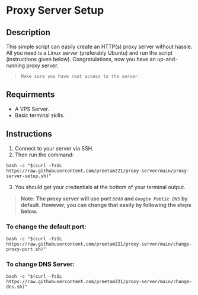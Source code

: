 # Proxy Server Setup
## Description
This simple script can easily create an HTTP(s) proxy server without hassle. All you need is a Linux server (preferably Ubuntu) and run the script (instructions given below). Congratulations, now you have an up-and-running proxy server.

> `Make sure you have root access to the server.`

## Requirments
+ A VPS Server.
+ Basic terminal skills.

## Instructions
1. Connect to your server via SSH.
2. Then run the command:
```
bash -c "$(curl -fsSL https://raw.githubusercontent.com/preetam221/proxy-server/main/proxy-server-setup.sh)"
```
3. You should get your credentials at the bottom of your terminal output.

> **Note: The proxy server will use port _`8888`_ and _`Google Public DNS`_ by default. However, you can change that easily by following the steps below.**

### To change the default port:
```
bash -c "$(curl -fsSL https://raw.githubusercontent.com/preetam221/proxy-server/main/change-proxy-port.sh)"
```

### To change DNS Server:
```
bash -c "$(curl -fsSL https://raw.githubusercontent.com/preetam221/proxy-server/main/change-dns.sh)"
```
